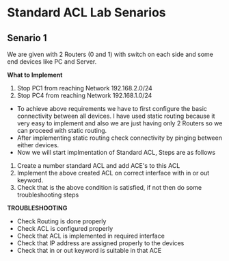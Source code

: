 # Standard ACL Lab Senarios

## Senario 1 
We are given with 2 Routers (0 and 1) with switch on each side and some end devices like PC and Server.

**What to Implement**
1. Stop PC1 from reaching Network 192.168.2.0/24
2. Stop PC4 from reaching Network 192.168.1.0/24

- To achieve above requirements we have to first configure the basic connectivity between all devices. I have used static routing because it very easy to implement and also we are just having only 2 Routers so we can proceed with static routing.
- After implementing static routing check connectivity by pinging between either devices.
- Now we will start implmentation of Standard ACL, Steps are as follows
1. Create a number standard ACL and add ACE's to this ACL
2. Implement the above created ACL on correct interface with in or out keyword.
3. Check that is the above condition is satisfied, if not then do some troubleshooting steps

**TROUBLESHOOTING**
- Check Routing is done properly
- Check ACL is configured properly 
- Check that ACL is implemented in required interface
- Check that IP address are assigned properly to the devices
- Check that in or out keyword is suitable in that ACE 
